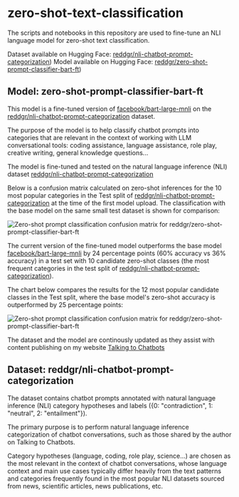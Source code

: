 # zero-shot-text-classification
The scripts and notebooks in this repository are used to fine-tune an NLI language model for zero-shot text classification.

Dataset available on Hugging Face: [reddgr/nli-chatbot-prompt-categorization](https://huggingface.co/datasets/reddgr/nli-chatbot-prompt-categorization))
Model available on Hugging Face: [reddgr/zero-shot-prompt-classifier-bart-ft](https://huggingface.co/reddgr/zero-shot-prompt-classifier-bart-ft))

## Model: zero-shot-prompt-classifier-bart-ft

This model is a fine-tuned version of [facebook/bart-large-mnli](https://huggingface.co/facebook/bart-large-mnli) on the [reddgr/nli-chatbot-prompt-categorization](https://huggingface.co/datasets/reddgr/nli-chatbot-prompt-categorization) dataset.

The purpose of the model is to help classify chatbot prompts into categories that are relevant in the context of working with LLM conversational tools: 
coding assistance, language assistance, role play, creative writing, general knowledge questions... 

The model is fine-tuned and tested on the natural language inference (NLI) dataset [reddgr/nli-chatbot-prompt-categorization](https://huggingface.co/datasets/reddgr/nli-chatbot-prompt-categorization)

Below is a confusion matrix calculated on zero-shot inferences for the 10 most popular categories in the Test split of [reddgr/nli-chatbot-prompt-categorization](https://huggingface.co/datasets/reddgr/nli-chatbot-prompt-categorization) at the time of the first model upload. The classification with the base model on the same small test dataset is shown for comparison:

![Zero-shot prompt classification confusion matrix for reddgr/zero-shot-prompt-classifier-bart-ft](https://talkingtochatbots.com/wp-content/uploads/2025/01/zero-shot-prompt-classification-comparison-10-classes-60-accuracy.png)

The current version of the fine-tuned model outperforms the base model [facebook/bart-large-mnli](https://huggingface.co/facebook/bart-large-mnli) by 24 percentage points (60% accuracy vs 36% accuracy) in a test set with 10 candidate zero-shot classes (the most frequent categories in the test split of [reddgr/nli-chatbot-prompt-categorization](https://huggingface.co/datasets/reddgr/nli-chatbot-prompt-categorization)).

The chart below compares the results for the 12 most popular candidate classes in the Test split, where the base model's zero-shot accuracy is outperformed by 25 percentage points:

![Zero-shot prompt classification confusion matrix for reddgr/zero-shot-prompt-classifier-bart-ft](https://talkingtochatbots.com/wp-content/uploads/2025/01/zero-shot-prompt-classification-comparison-12-classes-57-accuracy.png)

The dataset and the model are continously updated as they assist with content publishing on my website [Talking to Chatbots](https://talkingtochatbots) 

## Dataset: reddgr/nli-chatbot-prompt-categorization

The dataset contains chatbot prompts annotated with natural language inference (NLI) category hypotheses and labels ({0: "contradiction", 1: "neutral", 2: "entailment"}).

The primary purpose is to perform natural language inference categorization of chatbot conversations, such as those shared by the author on Talking to Chatbots.

Category hypotheses (language, coding, role play, science...) are chosen as the most relevant in the context of chatbot conversations, whose language context and main use cases typically differ heavily from the text patterns and categories frequently found in the most popular NLI datasets sourced from news, scientific articles, news publications, etc.
